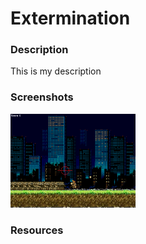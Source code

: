 <h1>Extermination</h1>

<h3>Description</h3>

<p>
    This is my description
</p>

<h3>Screenshots</h3>
<img src="https://github.com/adeokaran9333/Extermination/blob/master/Video%20Game%20Pictures/Extermination%20GamePIC.png" width="200px">

<h3>Resources</h3>
